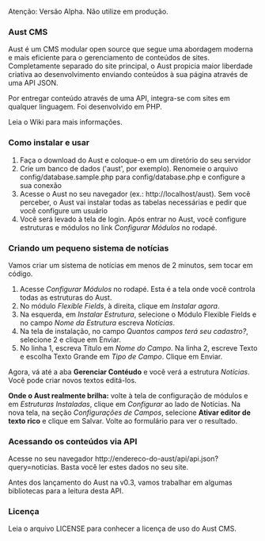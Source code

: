 Atenção: Versão Alpha. Não utilize em produção.

### Aust CMS

Aust é um CMS modular open source que segue uma abordagem moderna e mais eficiente para
o gerenciamento de conteúdos de sites. Completamente separado do site principal, o
Aust propicia maior liberdade criativa ao desenvolvimento enviando conteúdos à
sua página através de uma API JSON.

Por entregar conteúdo através de uma API, integra-se com sites em qualquer linguagem. Foi desenvolvido em PHP.

Leia o Wiki para mais informações.

### Como instalar e usar

1. Faça o download do Aust e coloque-o em um diretório do seu servidor
2. Crie um banco de dados ('aust', por exemplo). Renomeie o arquivo config/database.sample.php
para config/database.php e configure a sua conexão
3. Acesse o Aust no seu navegador (ex.: http://localhost/aust). Sem você perceber,
o Aust vai instalar todas as tabelas necessárias e pedir que você configure um usuário
4. Você será levado à tela de login. Após entrar no Aust, você configure estruturas e módulos no
link _Configurar Módulos_ no rodapé.

### Criando um pequeno sistema de notícias

Vamos criar um sistema de notícias em menos de 2 minutos, sem tocar em código.

1. Acesse _Configurar Módulos_ no rodapé. Esta é a tela onde você controla todas as estruturas do Aust.
2. No módulo _Flexible Fields_, à direita, clique em _Instalar agora_.
3. Na esquerda, em _Instalar Estrutura_, selecione o Módulo Flexible Fields e no campo
_Nome da Estrutura_ escreva _Notícias_.
4. Na tela de instalação, no campo _Quantos campos terá seu cadastro?_, selecione 2 e clique em Enviar.
5. No linha 1, escreva Título em _Nome do Campo_. Na linha 2, escreve Texto e escolha Texto Grande em _Tipo de Campo_. Clique em Enviar.

Agora, vá até a aba **Gerenciar Contéudo** e você verá a estrutura _Notícias_. Você pode criar novos textos editá-los.

**Onde o Aust realmente brilha:** volte à tela de configuração de módulos e em _Estruturas Instaladas_,
clique em _Configurar_ ao lado de Notícias. Na nova tela, na seção _Configurações de Campos_, selecione
**Ativar editor de texto rico** e clique em Salvar. Volte ao formulário para ver o resultado.

### Acessando os conteúdos via API

Acesse no seu navegador http://endereco-do-aust/api/api.json?query=noticias. Basta você ler estes dados no seu site.

Antes dos lançamento do Aust na v0.3, vamos trabalhar em algumas bibliotecas para a leitura desta API.

### Licença

Leia o arquivo LICENSE para conhecer a licença de uso do Aust CMS.
